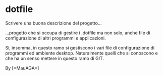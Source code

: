 # dotfile

Scrivere una buona descrizione del progetto...

...progetto che si occupa di gestire i .dotfile ma non solo, anche file
di configurazione di altri programmi e applicazioni.

Si, insomma, in questo ramo si gestiscono i vari file di configurazione di programmi ed ambiente desktop.
Naturalmente quelli che si conoscono e che ha un senso mettere in questo ramo di GIT.

By
[=MauAGA=]
